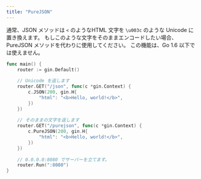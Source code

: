 ```yaml
---
title: "PureJSON"
---
```


通常、JSON メソッドは `<` のようなHTML 文字を `\u003c` のような Unicode に置き換えます。
もしこのような文字をそのままエンコードしたい場合、PureJSON メソッドを代わりに使用してください。
この機能は、Go 1.6 以下では使えません。

```go
func main() {
	router := gin.Default()
	
	// Unicode を返します
	router.GET("/json", func(c *gin.Context) {
		c.JSON(200, gin.H{
			"html": "<b>Hello, world!</b>",
		})
	})
	
	// そのままの文字を返します
	router.GET("/purejson", func(c *gin.Context) {
		c.PureJSON(200, gin.H{
			"html": "<b>Hello, world!</b>",
		})
	})
	
	// 0.0.0.0:8080 でサーバーを立てます。
	router.Run(":8080")
}
```


